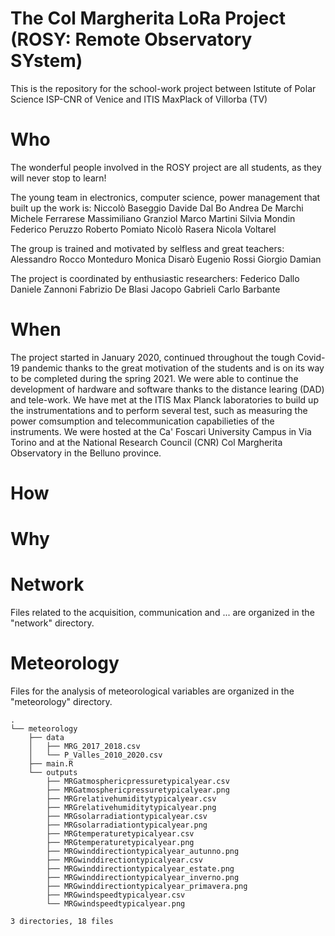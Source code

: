# The Col Margherita LoRa Project (ROSY: Remote Observatory SYstem)
This is the repository for the school-work project between Istitute of Polar Science ISP-CNR of Venice and ITIS MaxPlack of Villorba (TV)

# Who
The wonderful people involved in the ROSY project are all students, as they will never stop to learn! 

The young team in electronics, computer science, power management that built up the work is:
Niccolò Baseggio
Davide Dal Bo
Andrea De Marchi
Michele Ferrarese
Massimiliano Granziol
Marco Martini
Silvia Mondin
Federico Peruzzo
Roberto Pomiato
Nicolò Rasera
Nicola Voltarel

The group is trained and motivated by selfless and great teachers:
Alessandro Rocco Monteduro
Monica Disarò
Eugenio Rossi
Giorgio Damian

The project is coordinated by enthusiastic researchers:
Federico Dallo
Daniele Zannoni
Fabrizio De Blasi
Jacopo Gabrieli
Carlo Barbante

# When
The project started in January 2020, continued throughout the tough Covid-19 pandemic thanks to the great motivation of the students and is on its way to be completed during the spring 2021. We were able to continue the development of hardware and software thanks to the distance learing (DAD) and tele-work. We have met at the ITIS Max Planck laboratories to build up the instrumentations and to perform several test, such as measuring the power comsumption and telecommunication capabilieties of the instruments. We were hosted at the Ca' Foscari University Campus in Via Torino and at the National Research Council (CNR) Col Margherita Observatory in the Belluno province.

# How

# Why

# Network
Files related to the acquisition, communication and ... are organized in the "network" directory. 

# Meteorology
Files for the analysis of meteorological variables are organized in the "meteorology" directory.
```
.
└── meteorology
    ├── data
    │   ├── MRG_2017_2018.csv
    │   └── P_Valles_2010_2020.csv
    ├── main.R
    └── outputs
        ├── MRGatmosphericpressuretypicalyear.csv
        ├── MRGatmosphericpressuretypicalyear.png
        ├── MRGrelativehumiditytypicalyear.csv
        ├── MRGrelativehumiditytypicalyear.png
        ├── MRGsolarradiationtypicalyear.csv
        ├── MRGsolarradiationtypicalyear.png
        ├── MRGtemperaturetypicalyear.csv
        ├── MRGtemperaturetypicalyear.png
        ├── MRGwinddirectiontypicalyear_autunno.png
        ├── MRGwinddirectiontypicalyear.csv
        ├── MRGwinddirectiontypicalyear_estate.png
        ├── MRGwinddirectiontypicalyear_inverno.png
        ├── MRGwinddirectiontypicalyear_primavera.png
        ├── MRGwindspeedtypicalyear.csv
        └── MRGwindspeedtypicalyear.png

3 directories, 18 files
```
